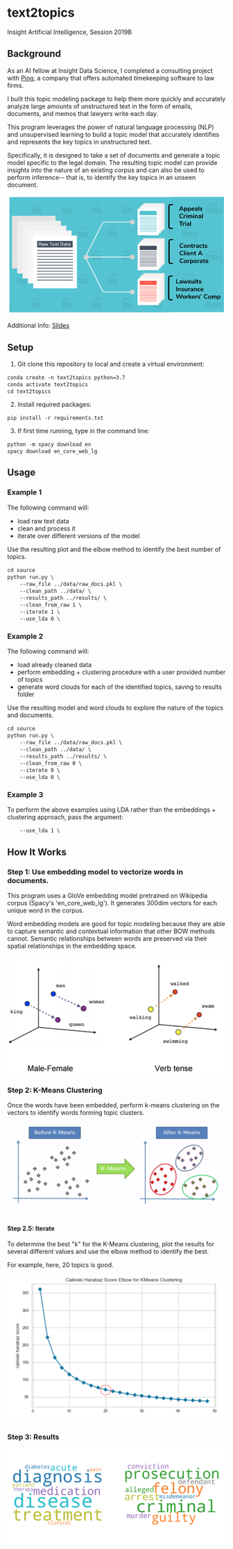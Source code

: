 # text2topics

Insight Artificial Intelligence, Session 2019B

## Background

As an AI fellow at Insight Data Science, I completed a consulting project with
[Ping](https://www.timebyping.com/), a company that offers automated 
timekeeping software to law firms. 

I built this topic modeling package to help them more quickly and accurately 
analyze large amounts of unstructured text in the form of emails, documents, 
and memos that lawyers write each day. 

This program leverages the power of natural language processing (NLP) and 
unsupervised learning to build a topic model that accurately identifies 
and represents the key topics in unstructured text. 

Specifically, it is designed to take a set of documents and generate a 
topic model specific to the legal domain. The resulting topic model can 
provide insights into the nature of an existing corpus and can also be 
used to perform inference-- that is, to identify the key topics in an 
unseen document. 

![](images/intro.png)


Additional Info: [Slides](http://bit.ly/text2topics_slides)

## Setup 

1. Git clone this repository to local and create a virtual environment: 

```
conda create -n text2topics python=3.7 
conda activate text2topics
cd text2topics 
```

2. Install required packages:
```
pip install -r requirements.txt 
```

3. If first time running, type in the command line: 

```
python -m spacy download en
spacy download en_core_web_lg
```

## Usage 

### Example 1

The following command will: 
* load raw text data 
* clean and process it 
* iterate over different versions of the model
    
Use the resulting plot and the elbow method to identify the best number of topics. 

```
cd source 
python run.py \
    --raw_file ../data/raw_docs.pkl \
    --clean_path ../data/ \
    --results_path ../results/ \
    --clean_from_raw 1 \
    --iterate 1 \
    --use_lda 0 \
```

### Example 2

The following command will: 
* load already cleaned data 
* perform embedding + clustering procedure with a user provided number of topics
* generate word clouds for each of the identified topics, saving to results folder
    
Use the resulting model and word clouds to explore the nature of the topics and documents. 
```
cd source 
python run.py \
    --raw_file ../data/raw_docs.pkl \
    --clean_path ../data/ \
    --results_path ../results/ \
    --clean_from_raw 0 \
    --iterate 0 \
    --use_lda 0 \
```
### Example 3

To perform the above examples using LDA rather than the embeddings + clustering approach, pass the argument: 
```
    --use_lda 1 \
```


## How It Works 

### Step 1: Use embedding model to vectorize words in documents. 

This program uses a GloVe embedding model pretrained on Wikipedia corpus (Spacy's 'en_core_web_lg'). It generates 300dim vectors for each unique word in the corpus. 

Word embedding models are good for topic modeling because they are able to capture semantic and contextual information that other BOW methods cannot. Semantic relationships between words are preserved via their spatial relationships in the embedding space. 


![](images/embedding.png)


### Step 2: K-Means Clustering

Once the words have been embedded, perform k-means clustering on the vectors to identify words forming topic clusters. 


![](images/kmeans.png)


#### Step 2.5: Iterate

To determine the best "k" for the K-Means clustering, plot the results for several different values and use the elbow method to identify the best. 

For example, here, 20 topics is good. 


![](images/elbow.png)


### Step 3: Results 

![](images/clouds.png)



